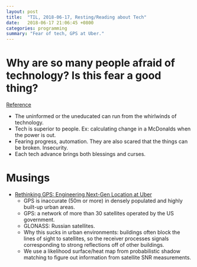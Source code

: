 ```yaml
---
layout: post
title:  "TIL, 2018-06-17, Resting/Reading about Tech"
date:   2018-06-17 21:06:45 +0800
categories: programming
summary: "Fear of tech, GPS at Uber."
---
```


# Why are so many people afraid of technology? Is this fear a good thing?
[Reference](https://www.quora.com/Why-are-so-many-people-afraid-of-technology-Is-this-fear-a-good-thing)

- The uninformed or the uneducated can run from the whirlwinds of technology.
- Tech is superior to people. Ex: calculating change in a McDonalds when the power is out.
- Fearing progress, automation. They are also scared that the things can be broken. Insecurity.
- Each tech advance brings both blessings and curses.

# Musings

- [Rethinking GPS: Engineering Next-Gen Location at Uber](https://eng.uber.com/rethinking-gps/)
  - GPS is inaccurate (50m or more) in densely populated and highly built-up urban areas.
  - GPS: a network of more than 30 satellites operated by the US government.
  - GLONASS: Russian satellites.
  - Why this sucks in urban environments: buildings often block the lines of sight to satellites, so the receiver processes signals corresponding to strong reflections off of other buildings.
  - We use a likelihood surface/heat map from probabilistic shadow matching to figure out information from satellite SNR measurements.
